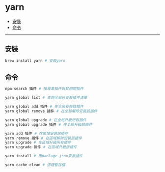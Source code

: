 # yarn

<!-- vim-markdown-toc GFM -->

* [安裝](#安裝)
* [命令](#命令)

<!-- vim-markdown-toc -->

---

## 安裝

```zsh
brew install yarn # 安裝yarn
```

## 命令

```zsh
npm search 插件 # 搜尋某插件與其相關插件

yarn global list # 查詢全局已安裝插件清單

yarn global add 插件 # 在全局安裝該插件
yarn global remove 插件 # 在全局解除安裝該插件

yarn global upgrade # 在全局升級所有插件
yarn global upgrade 插件 # 在全局升級該插件

yarn add 插件 # 在區域安裝該插件
yarn remove 插件 # 在區域解除安裝該插件
yarn upgrade # 在區域升級所有插件
yarn upgrade 插件 # 在區域升級該插件

yarn install # 用package.json安裝插件

yarn cache clean # 清理暫存檔
```
